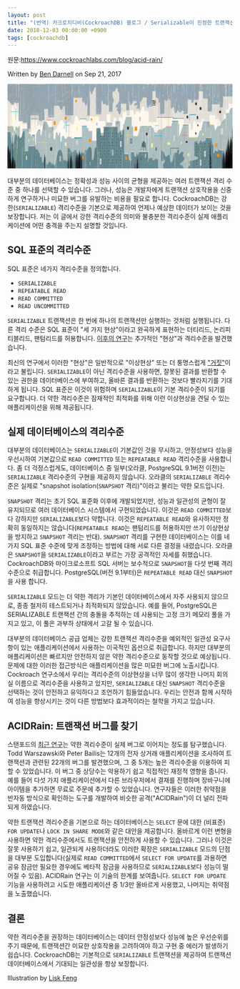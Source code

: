 ```yaml
---
layout: post
title: "(번역) 카크로치디비(CockroachDB) 블로그 / Serializable이 진정한 트랜잭션입니다"
date: 2018-12-03 00:00:00 +0900
tags: [cockroachdb]
---
```


원문:https://www.cockroachlabs.com/blog/acid-rain/

Written by [Ben Darnell](https://www.cockroachlabs.com/author/ben-darnell/) on Sep 21, 2017

![](/assets/post/2018-12-03-acid-rain/acidrain.jpg)

대부분의 데이터베이스는 정확성과 성능 사이의 균형을 제공하는 여러 트랜잭션 격리 수준 중 하나를 선택할 수 있습니다. 그러나, 성능은 개발자에게 트랜잭션 상호작용을 신중하게 연구하거나 미묘한 버그를 유발하는 비용을 필요로 합니다. CockroachDB는 강한(`SERIALIZABLE`) 격리수준을 기본으로 제공하여 언제나 예상한 데이터가 보이는 것을 보장합니다. 저는 이 글에서 강한 격리수준의 의미와 불충분한 격리수준이 실제 애플리케이션에 어떤 충격을 주는지 설명할 것입니다.

## SQL 표준의 격리수준

SQL 표준은 네가지 격리수준을 정의합니다.

- `SERIALIZABLE`
- `REPEATABLE READ`
- `READ COMMITTED`
- `READ UNCOMMITTED`

`SERIALIZABLE` 트랜잭션은 한 번에 하나의 트랜잭션만 실행하는 것처럼 실행됩니다. 다른 격리 수준은 SQL 표준이 "세 가지 현상"이라고 완곡하게 표현하는 더티리드, 논리피티블리드, 팬텀리드를 허용합니다. [이후의 연구](https://www.cs.umb.edu/cs734/CritiqueANSI_Iso.pdf)는 추가적인 "현상"과 격리수준을 발견했습니다.

최신의 연구에서 이러한 "현상"은 일반적으로 "이상현상" 또는 더 퉁명스럽게 ["거짓"](http://hpts.ws/papers//2015/jepsen.pdf)이라고 불립니다. `SERIALIZABLE`이 아닌 격리수준을 사용하면, 잘못된 결과를 반환할 수 있는 권한을 데이터베이스에 부여하고, 올바른 결과를 반환하는 것보다 빨라지기를 기대하게 됩니다. SQL 표준은 이것이 위험하며 `SERIALIZABLE`이 기본 격리수준이 되기를 요구합니다. 더 약한 격리수준은 잠재적인 최적화를 위해 이런 이상현상을 견딜 수 있는 애플리케이션을 위해 제공됩니다.

## 실제 데이터베이스의 격리수준

대부분의 데이터베이스는 `SERIALIZABLE`이 기본값인 것을 무시하고, 안정성보다 성능을 우선시하여 기본값으로 `READ COMMITTED` 또는 `REPEATABLE READ` 격리수준을 사용합니다. 좀 더 걱정스럽게도, 데이터베이스 중 일부(오라클, PostgreSQL 9.1버전 이전)는 `SERIALIZABLE` 격리수준의 구현을 제공하지 않습니다. 오라클의 `SERIALIZABLE` 격리수준은 실제로 "snapshot isolation(`SNAPSHOT` 격리)"이라고 불리는 약한 모드입니다.

`SNAPSHOT` 격리는 초기 SQL 표준화 이후에 개발되었지만, 성능과 일관성의 균형이 잘 유지되므로 여러 데이터베이스 시스템에서 구현되었습니다. 이것은 `READ COMMITTED`보다 강하지만 `SERIALIZABLE`보다 약합니다. 이것은 `REPEATABLE READ`와 유사하지만 정확히 동일하지는 않습니다(`REPEATABLE READ`는 팬텀리드를 허용하지만 쓰기 이상현상을 방지하고 `SNAPSHOT` 격리는 반대). `SNAPSHOT` 격리를 구현한 데이터베이스는 이를 네 가지 SQL 표준 수준에 맞게 조정하는 방법에 대해 서로 다른 결정을 내렸습니다. 오라클은 `SNAPSHOT`을 `SERIALIZABLE`이라고 부르는 가장 공격적인 자세를 취했습니다. CockroachDB와 마이크로소프트 SQL 서버는 보수적으로 `SNAPSHOT`을 다섯 번째 격리 수준으로 취급합니다. PostgreSQL(버전 9.1부터)은 `REPEATABLE READ` 대신 `SNAPSHOT`을 사용 합니다.

`SERIALIZABLE` 모드는 더 약한 격리가 기본인 데이터베이스에서 자주 사용되지 않으므로, 종종 철저히 테스트되거나 최적화되지 않았습니다. 예를 들어, PostgreSQL은 SERIALIZABLE 트랜잭션 간의 충돌을 추적하는 데 사용되는 고정 크기 메모리 풀을 가지고 있고, 이 풀은 과부하 상태에서 고갈 될 수 있습니다.

대부분의 데이터베이스 공급 업체는 강한 트랜잭션 격리수준을 예외적인 일관성 요구사항이 있는 애플리케이션에서 사용하는 이국적인 옵션으로 취급합니다. 하지만 대부분의 애플리케이션은 빠르지만 안전하지 않은 약한 격리수준으로 동작할 것으로 예상됩니다. 문제에 대한 이러한 접근방식은 애플리케이션을 많은 미묘한 버그에 노출시킵니다. Cockroach 연구소에서 우리는 격리수준의 이상현상을 너무 많이 생각한 나머지 회의실 이름으로 격리수준을 사용하고 있지만, `SERIALIZABLE` 대신 `SNAPSHOT` 격리수준을 선택하는 것이 안전하고 유익하다고 조언하기 힘들었습니다. 우리는 안전과 함께 시작하여 성능을 향상시키는 것이 다른 방법보다 효과적이라는 철학을 가지고 있습니다.

## ACIDRain: 트랜잭션 버그를 찾기

스탠포드의 [최근 연구](http://www.bailis.org/papers/acidrain-sigmod2017.pdf)는 약한 격리수준이 실제 버그로 이어지는 정도를 탐구했습니다. Todd Warszawski와 Peter Bailis는 12개의 전자 상거래 애플리케이션을 조사하여 트랜잭션과 관련된 22개의 버그를 발견했으며, 그 중 5개는 높은 격리수준을 이용하여 피할 수 있었습니다. 이 버그 중 상당수는 악용하기 쉽고 직접적인 재정적 영향을 줍니다. 예를 들어 다섯 가지 애플리케이션에서 다른 브라우저에서 결재를 진행하며 장바구니에 아이템을 추가하면 무료로 주문에 추가할 수 있었습니다. 연구자들은 이러한 취약점을 반자동 방식으로 확인하는 도구를 개발하여 비슷한 공격("ACIDRain")이 더 널리 전파되게 하였습니다.

약한 트랜잭션 격리수준을 기본으로 하는 데이터베이스는 `SELECT` 문에 대한 (비표준) `FOR UPDATE`나 `LOCK IN SHARE MODE`와 같은 대안을 제공합니다. 올바르게 이런 변형을 사용하면 약한 격리수준에서도 트랜잭션을 안전하게 사용할 수 있습니다. 그러나 이것은 잘못 사용하기 쉽고, 일관되게 사용하더라도 이러한 확장은 `SERIALIZABLE` 모드의 단점을 대부분 도입합니다(실제로 `READ COMMITTED`에서 `SELECT FOR UPDATE`를 과용하면 공유 잠금만 필요한 경우에도 베타적 잠금을 사용하므로 `SERIALIZABLE`보다 성능이 떨어질 수 있음). ACIDRain 연구는 이 기술의 한계를 보여줍니다. `SELECT FOR UPDATE` 기능을 사용하려고 시도한 애플리케이션 중 1/3만 올바르게 사용했고, 나머지는 취약점을 노출했습니다.

## 결론

약한 격리수준을 권장하는 데이터베이스는 데이터 안정성보다 성능에 높은 우선순위를 주기 때문에, 트랜잭션간 미묘한 상호작용을 고려하여야 하고 구현 중 에러가 발생하기 쉽습니다. CockroachDB는 기본적으로 `SERIALIZABLE` 트랜잭션을 제공하여 트랜잭션 데이터베이스에서 기대되는 일관성을 항상 보장합니다.

Illustration by [Lisk Feng](http://liskfeng.com/)

